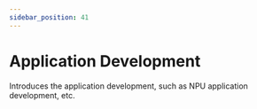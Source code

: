 ```yaml
---
sidebar_position: 41
---
```


# Application Development

Introduces the application development, such as NPU application development, etc.

<DocCardList />
